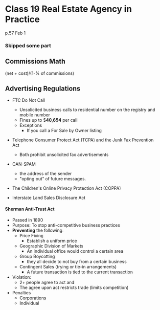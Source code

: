 # Class 19  Real Estate Agency in Practice

p.57 Feb 1

### Skipped some part

## Commissions Math 

(net + cost)/(1-% of commissions)

## Advertising Regulations

* FTC Do Not Call
  * Unsolicited business calls to residential number on the registry and mobile number
  * Fines up to $**40,654** per call
  * Exceptions
    * If you call a For Sale by Owner listing

* Telephone Consumer Protect Act (TCPA) and the Junk Fax Prevention Act
  * Both prohibit unsolicited fax advertisements

* CAN-SPAM
  * the address of the sender
  * "opting out" of future messages.
* The Children's Online Privacy Protection Act (COPPA)
* Interstate Land Sales Disclosure Act

#### Sherman Anti-Trust Act

* Passed in 1890
* Purpose: To stop anti-competitive business practices
* **Preventing**  the following:
  * Price Fixing
    * Establish a uniform price
  * Geographic Division of Markets
    * An individual office would control a certain area
  * Group Boycotting
    * they all decide to not buy from a certain business
  * Contingent Sales (trying or tie-in arrangements)
    * A future transaction is tied to the current transaction
* Violation: 
  * 2+ people agree to act and 
  * The agree upon act restricts trade (limits competition)
* Penalties
  * Corporations
  * Individual